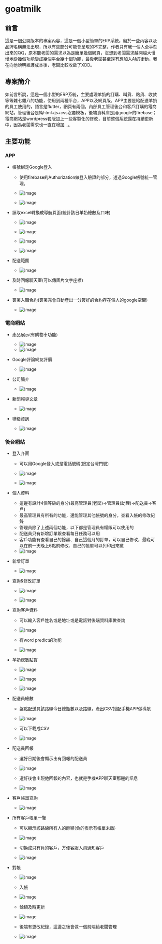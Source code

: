 # goatmilk
## 前言
這是一個公開版本的專案內容，這是一個小型簡單的ERP系統，礙於一些內容以及品牌名稱無法出現，所以有些部分可能會呈現的不完整，作者只有我一個人全手刻出來的QQ，原本聽老闆的需求以為是簡單幾個網頁，沒想到老闆需求越開越大慢慢地從幾個功能變成幾個平台幾十個功能，最後老闆甚至還有想加入AI的衝動，我在向他說明維護成本後，老闆比較收斂了XDD。  

## 專案簡介
如前言所說，這是一個小型的ERP系統，主要處理羊奶的訂購、叫貨、點貨、收款等等雜七雜八的功能，使用到兩種平台，APP以及網頁版，APP主要是給配送羊奶的員工使用的，語言是flutter，網頁有兩個，內部員工管理後台和客戶訂購的電商網站，管理後台是純html+js+css沒套模板，後端資料庫是用google的firebase；電商網站是wordpress套版加上一些客製化的修改，目前整個系統還在持續更新中，因為老闆需求也一直在增加...。

## 主要功能
### APP
- 帳號綁定Google登入
  - 使用firebase的Authorization做登入驗證的部分，透過Google帳號統一管理。
  - ![image](https://github.com/user-attachments/assets/813a1e23-324a-4797-bc5e-ceaabbcb575a)

  - ![image](https://github.com/user-attachments/assets/5ef7d725-0ccf-487a-86e0-1bf0c4e35f3a)


- 讀取excel轉換成導航頁面(統計該日羊奶總數及口味)
  - ![image](https://github.com/user-attachments/assets/b62e2b0c-c74b-4da6-8ac3-786992cef9bb)

  - ![image](https://github.com/user-attachments/assets/baf0e213-71d5-48d3-9f1e-873cb7675431)

  - ![image](https://github.com/user-attachments/assets/33837ad9-1230-446a-a653-fada95d4b891)
  - ![image](https://github.com/user-attachments/assets/8ba8e317-4f89-4fbf-a6f1-9f6cb143a2c1)


 
- 配送範圍
  - ![image](https://github.com/user-attachments/assets/2b56aac0-1394-467d-b412-0a564c54e270)


- 及時回報聊天室(可以傳圖片文字座標)
  - ![image](https://github.com/user-attachments/assets/ac46f791-d7e3-41f3-8ae6-0cb3ca0f4842)


- 簽署入職合約(簽署完會自動產出一分簽好的合約存在個人的google空間)
  - ![image](https://github.com/user-attachments/assets/b99a706e-8467-4c45-b0c5-fcba990fb0b3)


### 電商網站
- 產品展示(有購物車功能)
  - ![image](https://github.com/user-attachments/assets/f0974ffe-ec15-4d88-bc02-4c8fffa617bf)
  - ![image](https://github.com/user-attachments/assets/087e234e-4caf-4d79-9072-a400017ba058)


- Google評論網友評價
  - ![image](https://github.com/user-attachments/assets/b44638d4-b059-41d8-bce9-7b387362e3a7)

- 公司簡介
  - ![image](https://github.com/user-attachments/assets/5fd03717-b911-4df3-8330-af9066878dbb)

- 新聞報導文章
  - ![image](https://github.com/user-attachments/assets/87bf1b75-55a4-490f-b6eb-cfb3b0801526)

- 聯絡資訊
  - ![image](https://github.com/user-attachments/assets/dc70de94-ad12-4398-b6ad-13653371f31b)


### 後台網站
- 登入介面
  - 可以用Google登入或是電話號碼(限定台灣門號)
  - ![image](https://github.com/user-attachments/assets/9d7817e6-f00c-40d4-82c5-b9b8667a8cd5)

  - ![image](https://github.com/user-attachments/assets/0146c5ef-6c0a-4961-9f8e-d256e91cc441)



- 個人資料
  - 這邊有設計4個等級的身分(最高管理員(老闆)->管理員(助理)->配送員->客戶)
  - 最高管理員有所有的功能，還能管理其他帳號的身分，查看入帳的修改紀錄
  - 管理員除了上述兩個功能，以下都是管理員有權限可以使用的
  - 配送員只有新增訂單跟查看每日任務可以用
  - 客戶功能有查看自己的餘額、自己這個月的訂單，可以自己修改，最晚可以在前一天晚上6點前修改、自己的帳單可以列印出來繳
  - ![image](https://github.com/user-attachments/assets/341703e1-85ec-42cf-bca5-9c1eb4104c7c)


- 新增訂單
  - ![image](https://github.com/user-attachments/assets/3b569d0b-ac74-4cb9-bfb5-b71af3f72045)


- 查詢&修改訂單
  - ![image](https://github.com/user-attachments/assets/8ba6515e-5909-49a8-bbec-0a3f3690de19)

  - ![image](https://github.com/user-attachments/assets/70b534e9-af8e-4e30-ac4a-eb1a10f51eab)


- 查詢客戶資料
  - 可以輸入客戶姓名或是地址或是電話對後端資料庫做查詢
  - ![image](https://github.com/user-attachments/assets/642412bb-29e7-4bbc-907e-67189cead02f)

  - 有word predict的功能
  - ![image](https://github.com/user-attachments/assets/92b04477-72e5-4c76-8dd0-c1f52b435e3f)



- 羊奶總數點貨
  - ![image](https://github.com/user-attachments/assets/d8f0f3b3-f4a7-4f96-80ee-a8114a18f8cb)

  - ![image](https://github.com/user-attachments/assets/2e238b7e-7931-42ca-ba35-a85c266a92a3)

  - ![image](https://github.com/user-attachments/assets/a511b6b7-33d2-4fe6-aca4-956ec5d49445)


- 配送員總數
  - 盤點配送員該路線今日總瓶數以及路線，產出CSV搭配手機APP做導航
  - ![image](https://github.com/user-attachments/assets/c3228a32-76f4-436c-bd8b-1610d5a8f3b2)

  - 可以下載成CSV
  - ![image](https://github.com/user-attachments/assets/2b3edbc3-b055-449e-9784-bdbaf9ab7c1a)



- 配送員回報
  - 選好日期後會顯示出有回報的配送員
  - ![image](https://github.com/user-attachments/assets/ff25db7d-e611-49d0-ab27-8da26cf9d341)

  - 選好後會出現他回報的內容，也就是手機APP聊天室那邊的訊息
  - ![image](https://github.com/user-attachments/assets/80b3fcbd-8dc2-4baf-a36f-af2b146f2814)

- 客戶帳單查詢
  - ![image](https://github.com/user-attachments/assets/cc8b28d3-ec65-4bac-897f-a0173e7a76e9)


- 所有客戶帳單一覽
  - 可以顯示該路線所有人的餘額(負的表示有帳單未繳)
  - ![image](https://github.com/user-attachments/assets/904a6397-7646-4277-8177-c512dd34c6fa)

  - 切換成只有負的客戶，方便客服人員通知客戶
  - ![image](https://github.com/user-attachments/assets/4c27fb15-2bf0-44f6-8f81-5c36ac490ea6)



- 對帳
  - ![image](https://github.com/user-attachments/assets/a35c9bf5-831b-426d-a95d-6d6f9d7b78d9)

  - 入帳
  - ![image](https://github.com/user-attachments/assets/8cfec960-87fa-4b4f-ace0-088c045498d2)

  - 餘額及時更新
  - ![image](https://github.com/user-attachments/assets/3f0b5e1b-7b53-4706-94bb-ef28a4bc7aa7)

  - 後端有更改紀錄，這邊之後會做一個前端給老闆管理
  - ![image](https://github.com/user-attachments/assets/f7499b21-17c8-43bf-ba6d-9ee88aa6653e)

